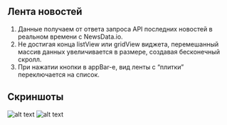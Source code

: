 ## Лента новостей

1. Данные получаем от ответа запроса API последних новостей в реальном времени с NewsData.io.
2. Не достигая конца listView или gridView виджета, перемешанный массив данных увеличивается в размере, создавая бесконечный скролл.
3. При нажатии кнопки в appBar-е, вид ленты с “плитки” переключается на список.

## Скриншоты
![alt text](https://github.com/akhmetbeks/Newsline/tree/main/assets/screenshot_1.png)
![alt text](https://github.com/akhmetbeks/Newsline/tree/main/assets/screenshot_2.png)
